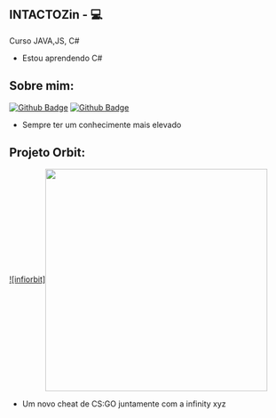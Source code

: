 

## INTACTOZin - :computer: 

Curso JAVA,JS, C# 
- Estou aprendendo C#



## Sobre mim:
[![Github Badge](https://img.shields.io/badge/-Github-000?style=flat-square&logo=Github&logoColor=white&link=link_do_seu_perfil_no_github)](https://github.com/INTACTOZ)
[![Github Badge](https://img.shields.io/badge/-Github-000?style=flat-square&logo=Github&logoColor=white&link=link_do_seu_perfil_no_github)](https://github.com/ThalyssonK)

- Sempre ter um conhecimente mais elevado



## Projeto Orbit:
[![infiorbit]<img align="center" width="400" height="400" src="https://github.com/INTACTOZ/INTACTOZin/blob/main/infiorbit.png">](https://github.com/INTACTOZ)

- Um novo cheat de CS:GO juntamente com a infinity xyz
